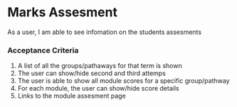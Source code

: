 # Marks Assesment 

As a user, I am able to see infomation on the students assesments 

### Acceptance Criteria
1. A list of all the groups/pathaways for that term is shown 
2. The user can show/hide second and third attemps 
3. The user is able to show all module scores for a specific group/pathway 
4. For each module, the user can show/hide score details 
5. Links to the module assesment page 

